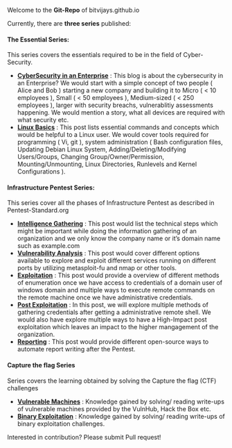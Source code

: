 Welcome to the **Git-Repo** of bitvijays.github.io

Currently, there are **three series** published:

#### The Essential Series: 

This series covers the essentials required to be in the field of Cyber-Security.

- [**CyberSecurity in an Enterprise**](https://github.com/bitvijays/bitvijays.github.io-sphinx/blob/master/docs/LFF-ESS-P0A-CyberSecurityEnterprise.rst) : This blog is about the cybersecurity in an Enterprise? We would start with a simple concept of two people ( Alice and Bob ) starting a new company and building it to Micro ( < 10 employees ), Small ( < 50 employees ), Medium-sized ( < 250 employees ), larger with security breachs, vulnerablitiy assessments happening. We would mention a story, what all devices are required with what security etc.
- [**Linux Basics**](https://github.com/bitvijays/bitvijays.github.io-sphinx/blob/master/docs/LFF-ESS-P0B-LinuxEssentials.rst) : This post lists essential commands and concepts which would be helpful to a Linux user. We would cover tools required for programming ( Vi, git ), system administration ( Bash configuration files, Updating Debian Linux System, Adding/Deleting/Modifying Users/Groups, Changing Group/Owner/Permission, Mounting/Unmounting, Linux Directories, Runlevels and Kernel Configurations ).


#### Infrastructure Pentest Series: 

This series cover all the phases of Infrastructure Pentest as described in Pentest-Standard.org

- [**Intelligence Gathering**](https://github.com/bitvijays/bitvijays.github.io-sphinx/blob/master/docs/LFF-IPS-P1-IntelligenceGathering.rst) : This post would list the technical steps which might be important while doing the information gathering of an organization and we only know the company name or it’s domain name such as example.com
- [**Vulnerability Analysis**](https://github.com/bitvijays/bitvijays.github.io-sphinx/blob/master/docs/LFF-IPS-P2-VulnerabilityAnalysis.rst) : This post would cover different options available to explore and exploit different services running on different ports by utilizing metasploit-fu and nmap or other tools.
- [**Exploitation**](https://github.com/bitvijays/bitvijays.github.io-sphinx/blob/master/docs/LFF-IPS-P3-Exploitation.rst) : This post would provide a overview of different methods of enumeration once we have access to credentials of a domain user of windows domain and multiple ways to execute remote commands on the remote machine once we have administrative credentials.
- [**Post Exploitation**](https://github.com/bitvijays/bitvijays.github.io-sphinx/blob/master/docs/LFF-IPS-P4-PostExploitation.rst) : In this post, we will explore multiple methods of gathering credentials after getting a administrative remote shell. We would also have explore multiple ways to have a High-Impact post exploitation which leaves an impact to the higher mangagement of the organization. 
- [**Reporting**](https://github.com/bitvijays/bitvijays.github.io-sphinx/blob/master/docs/LFF-IPS-P5-Reporting.rst) : This post would provide different open-source ways to automate report writing after the Pentest.

#### Capture the flag Series

Series covers the learning obtained by solving the Capture the flag (CTF) challenges

- [**Vulnerable Machines**](https://github.io/bitvijays/bitvijays.github.io-sphinx/blob/master/docs/LFC-VulnerableMachines.rst) : Knowledge gained by solving/ reading write-ups of vulnerable machines provided by the VulnHub, Hack the Box etc.
- [**Binary Exploitation**](https://github.com/bitvijays/bitvijays.github.io-sphinx/blob/master/docs/LFC-BinaryExploitation.rst) : Knowledge gained by solving/ reading write-ups of binary exploitation challenges.


Interested in contribution? Please submit Pull request!
